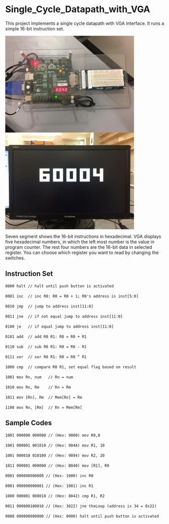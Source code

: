 # Single_Cycle_Datapath_with_VGA
This project implements a single cycle datapath with VGA Interface. It runs a simple 16-bit instruction set.

<img src="https://github.com/jhzhaofred/Single_Cycle_Datapath_with_VGA/blob/master/pics/SevenSegments.jpg" width = "408" height = "306" alt="Laptop" align=center /> <img src="https://github.com/jhzhaofred/Single_Cycle_Datapath_with_VGA/blob/master/pics/VGA.jpg" width = "408" height = "306" alt="Laptop" align=center />

Seven segment shows the 16-bit instructions in hexadecimal. VGA displays five hexadecimal numbers, in which the left most number is the value in program counter. The rest four numbers are the 16-bit data in selected register. You can choose which register you want to read by changing the switches.

## Instruction Set
    0000 halt // halt until push button is activated

    0001 inc  // inc R0: R0 = R0 + 1; R0's address is inst[5:0]

    0010 jmp  // jump to address inst[11:0]

    0011 jne  // if not equal jump to address inst[11:0]

    0100 je   // if equal jump to address inst[11:0]

    0101 add  // add R0 R1: R0 = R0 + R1

    0110 sub  // sub R0 R1: R0 = R0 - R1

    0111 xor  // xor R0 R1: R0 = R0 ^ R1

    1000 cmp  // compare R0 R1, set equal flag based on result

    1001 mov Rn, num   // Rn = num

    1010 mov Rn, Rm    // Rn = Rm

    1011 mov [Rn], Rm  // Mem[Rn] = Rm

    1100 mov Rn, [Rm]  // Rn = Mem[Rm]

## Sample Codes

    1001 000000 000000 // (Hex: 9000) mov R0,0

    1001 000001 001010 // (Hex: 904A) mov R1, 10

    1001 000010 010100 // (Hex: 9094) mov R2, 20

    1011 000001 000000 // (Hex: B040) mov [R1], R0

    0001 000000000000 // (Hex: 1000) inc R0

    0001 000000000001 // (Hex: 1001) inc R1

    1000 000001 000010 // (Hex: 8042) cmp R1, R2

    0011 000000100010 // (Hex: 3022) jne theLoop (address is 34 = 0x22)

    0000 000000000000 // (Hex: 0000) halt until push button is activated
